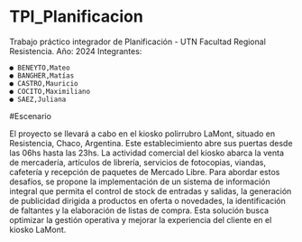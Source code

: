 # TPI_Planificacion
Trabajo práctico integrador de Planificación - UTN Facultad Regional Resistencia.
 Año: 2024
 Integrantes:
```
● BENEYTO,Mateo
● BANGHER,Matías
● CASTRO,Mauricio
● COCITO,Maximiliano
● SAEZ,Juliana
```
 #Escenario
 
El proyecto se llevará a cabo en el kiosko polirrubro LaMont, situado en Resistencia, Chaco, Argentina. Este establecimiento abre sus puertas desde las 06hs hasta las 23hs. La actividad comercial del kiosko abarca la venta de mercadería, artículos de librería, servicios de fotocopias, viandas, cafetería y recepción de paquetes de Mercado Libre.
Para abordar estos desafíos, se propone la implementación de un sistema de información integral que permita el control de stock de entradas y salidas, la generación de publicidad dirigida a productos en oferta o novedades, la identificación de faltantes y la elaboración de listas de compra. Esta solución busca optimizar la gestión operativa y mejorar la experiencia del cliente en el kiosko LaMont.
